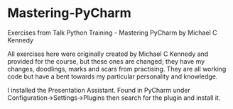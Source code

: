 # Mastering-PyCharm
Exercises from Talk Python Training - Mastering PyCharm by Michael C Kennedy

All exercises here were originally created by Michael C Kennedy and provided for the course, but these ones are changed; they have my changes, doodlings, marks and scars from practising. They are all working code but have a bent towards my particular personality and knowledge.

I installed the Presentation Assistant. Found in PyCharm under Configuration->Settings->Plugins then search for the plugin and install it.

